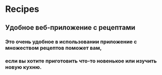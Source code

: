 # Recipes
## Удобное веб-приложение с рецептами
### Это **очень удобное**  в использовании приложение с множеством рецептов поможет вам, 
### если вы хотите приготовить что-то новенькое или изучить новую кухню.
